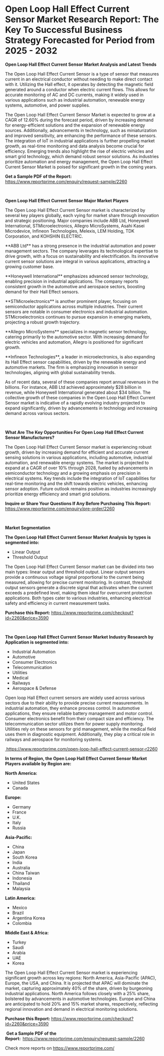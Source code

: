 <p><h1>Open Loop Hall Effect Current Sensor Market Research Report: The Key To Successful Business Strategy Forecasted for Period from 2025 - 2032</h1></p><p><strong>Open Loop Hall Effect Current Sensor Market Analysis and Latest Trends</strong></p>
<p><p>The Open Loop Hall Effect Current Sensor is a type of sensor that measures current in an electrical conductor without needing to make direct contact with it. Utilizing the Hall effect, it operates by detecting the magnetic field generated around a conductor when electric current flows. This allows for accurate monitoring of AC and DC currents, making it widely used in various applications such as industrial automation, renewable energy systems, automotive, and power supplies.</p><p>The Open Loop Hall Effect Current Sensor Market is expected to grow at a CAGR of 12.60% during the forecast period, driven by increasing demand for energy-efficient solutions and the expansion of renewable energy sources. Additionally, advancements in technology, such as miniaturization and improved sensitivity, are enhancing the performance of these sensors. The integration of IoT in industrial applications is further propelling market growth, as real-time monitoring and data analysis become crucial for efficiency. Emerging trends also highlight the rise of electric vehicles and smart grid technology, which demand robust sensor solutions. As industries prioritize automation and energy management, the Open Loop Hall Effect Current Sensor Market is poised for significant growth in the coming years.</p></p>
<p><strong>Get a Sample PDF of the Report:&nbsp;</strong> <a href="https://www.reportprime.com/enquiry/request-sample/2260?utm_campaign=2938&utm_medium=2&utm_source=Github&utm_content=ia&utm_term=18032025&utm_id=open-loop-hall-effect-current-sensor">https://www.reportprime.com/enquiry/request-sample/2260</a></p>
<p>&nbsp;</p>
<p><strong>Open Loop Hall Effect Current Sensor Major Market Players</strong></p>
<p><p>The Open Loop Hall Effect Current Sensor market is characterized by several key players globally, each vying for market share through innovation and strategic positioning. Major companies include ABB Ltd, Honeywell International, STMicroelectronics, Allegro MicroSystems, Asahi Kasei Microdevice, Infineon Technologies, Melexis, LEM Holding, TDK Corporation, and KOHSHIN ELECTRIC.</p><p>**ABB Ltd** has a strong presence in the industrial automation and power management sectors. The company leverages its technological expertise to drive growth, with a focus on sustainability and electrification. Its innovative current sensor solutions are integral in various applications, attracting a growing customer base.</p><p>**Honeywell International** emphasizes advanced sensor technology, enabling precision in industrial applications. The company reports consistent growth in the automotive and aerospace sectors, boosting demand for their Hall Effect sensors.</p><p>**STMicroelectronics** is another prominent player, focusing on semiconductor applications across multiple industries. Their current sensors are notable in consumer electronics and industrial automation. STMicroelectronics continues to pursue expansion in emerging markets, projecting a robust growth trajectory.</p><p>**Allegro MicroSystems** specializes in magnetic sensor technology, catering primarily to the automotive sector. With increasing demand for electric vehicles and automation, Allegro is positioned for significant growth.</p><p>**Infineon Technologies**, a leader in microelectronics, is also expanding its Hall Effect sensor capabilities, driven by the renewable energy and automotive markets. The firm is emphasizing innovation in sensor technologies, aligning with global sustainability trends.</p><p>As of recent data, several of these companies report annual revenues in the billions. For instance, ABB Ltd achieved approximately $28 billion in revenue, while Honeywell International generated about $34 billion. The collective growth of these companies in the Open Loop Hall Effect Current Sensor market is indicative of a rapidly evolving industry projected to expand significantly, driven by advancements in technology and increasing demand across various sectors.</p></p>
<p>&nbsp;</p>
<p><strong>What Are The Key Opportunities For Open Loop Hall Effect Current Sensor Manufacturers?</strong></p>
<p><p>The Open Loop Hall Effect Current Sensor market is experiencing robust growth, driven by increasing demand for efficient and accurate current sensing solutions in various applications, including automotive, industrial automation, and renewable energy systems. The market is projected to expand at a CAGR of over 10% through 2028, fueled by advancements in semiconductor technology and a growing emphasis on precision in electrical systems. Key trends include the integration of IoT capabilities for real-time monitoring and the shift towards electric vehicles, enhancing sensor adoption. Future outlook remains positive as industries increasingly prioritize energy efficiency and smart grid solutions.</p></p>
<p><strong>Inquire or Share Your Questions If Any Before Purchasing This Report:</strong> <a href="https://www.reportprime.com/enquiry/pre-order/2260?utm_campaign=2938&utm_medium=2&utm_source=Github&utm_content=ia&utm_term=18032025&utm_id=open-loop-hall-effect-current-sensor">https://www.reportprime.com/enquiry/pre-order/2260</a></p>
<p>&nbsp;</p>
<p><strong>Market Segmentation</strong></p>
<p><strong>The Open Loop Hall Effect Current Sensor Market Analysis by types is segmented into:</strong></p>
<p><ul><li>Linear Output</li><li>Threshold Output</li></ul></p>
<p><p>The Open Loop Hall Effect Current Sensor market can be divided into two main types: linear output and threshold output. Linear output sensors provide a continuous voltage signal proportional to the current being measured, allowing for precise current monitoring. In contrast, threshold output sensors generate a discrete signal that activates when the current exceeds a predefined level, making them ideal for overcurrent protection applications. Both types cater to various industries, enhancing electrical safety and efficiency in current measurement tasks.</p></p>
<p><strong>Purchase this Report:&nbsp;</strong><a href="https://www.reportprime.com/checkout?id=2260&price=3590&utm_campaign=2938&utm_medium=2&utm_source=Github&utm_content=ia&utm_term=18032025&utm_id=open-loop-hall-effect-current-sensor">https://www.reportprime.com/checkout?id=2260&price=3590</a></p>
<p>&nbsp;</p>
<p><strong>The Open Loop Hall Effect Current Sensor Market Industry Research by Application is segmented into:</strong></p>
<p><ul><li>Industrial Automation</li><li>Automotive</li><li>Consumer Electronics</li><li>Telecommunication</li><li>Utilities</li><li>Medical</li><li>Railways</li><li>Aerospace & Defense</li></ul></p>
<p><p>Open loop Hall Effect current sensors are widely used across various sectors due to their ability to provide precise current measurements. In industrial automation, they enhance process control. In automotive applications, they ensure reliable battery management and motor control. Consumer electronics benefit from their compact size and efficiency. The telecommunication sector utilizes them for power supply monitoring. Utilities rely on these sensors for grid management, while the medical field uses them in diagnostic equipment. Additionally, they play a critical role in railways and aerospace for monitoring systems.</p></p>
<p><a href="https://www.reportprime.com/open-loop-hall-effect-current-sensor-r2260?utm_campaign=2938&utm_medium=2&utm_source=Github&utm_content=ia&utm_term=18032025&utm_id=open-loop-hall-effect-current-sensor">&nbsp;https://www.reportprime.com/open-loop-hall-effect-current-sensor-r2260</a></p>
<p><strong>In terms of Region, the Open Loop Hall Effect Current Sensor Market Players available by Region are:</strong></p>
<p>
    <p> <strong> North America: </strong>
        <ul>
            <li>United States</li>
            <li>Canada</li>
        </ul>
        </p> 
    <p> <strong> Europe: </strong>
        <ul>
            <li>Germany</li>
            <li>France</li>
            <li>U.K.</li>
            <li>Italy</li>
            <li>Russia</li>
        </ul>
        </p> 
    <p> <strong> Asia-Pacific: </strong>
        <ul>
            <li>China</li>
            <li>Japan</li>
            <li>South Korea</li>
            <li>India</li>
            <li>Australia</li>
            <li>China Taiwan</li>
            <li>Indonesia</li>
            <li>Thailand</li>
            <li>Malaysia</li>
        </ul>
        </p> 
    <p> <strong> Latin America: </strong>
        <ul>
            <li>Mexico</li>
            <li>Brazil</li>
            <li>Argentina Korea</li>
            <li>Colombia</li>
        </ul>
        </p> 
    <p> <strong> Middle East & Africa: </strong>
        <ul>
            <li>Turkey</li>
            <li>Saudi</li>
            <li>Arabia</li>
            <li>UAE</li>
            <li>Korea</li>
        </ul>
    </p>
    </p>
<p><p>The Open Loop Hall Effect Current Sensor market is experiencing significant growth across key regions: North America, Asia-Pacific (APAC), Europe, the USA, and China. It is projected that APAC will dominate the market, capturing approximately 40% of the share, driven by burgeoning industrial applications. North America follows closely with a 25% share, bolstered by advancements in automotive technologies. Europe and China are anticipated to hold 20% and 15% market shares, respectively, reflecting regional innovation and demand in electrical monitoring solutions.</p></p>
<p><strong>Purchase this Report: </strong><a href="https://www.reportprime.com/checkout?id=2260&price=3590&utm_campaign=2938&utm_medium=2&utm_source=Github&utm_content=ia&utm_term=18032025&utm_id=open-loop-hall-effect-current-sensor">https://www.reportprime.com/checkout?id=2260&price=3590</a></p>
<p>&nbsp;<strong>Get a Sample PDF of the Report:&nbsp;&nbsp;</strong><a href="https://www.reportprime.com/enquiry/request-sample/2260?utm_campaign=2938&utm_medium=2&utm_source=Github&utm_content=ia&utm_term=18032025&utm_id=open-loop-hall-effect-current-sensor">https://www.reportprime.com/enquiry/request-sample/2260</a></p>
<p><strong></strong></p>
<p>Check more reports on <a href="https://www.reportprime.com/?utm_campaign=2938&utm_medium=2&utm_source=Github&utm_content=ia&utm_term=18032025&utm_id=open-loop-hall-effect-current-sensor">https://www.reportprime.com/</a></p>